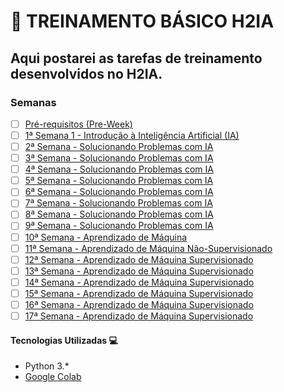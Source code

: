 # 🐍 TREINAMENTO BÁSICO H2IA

## Aqui postarei as tarefas de treinamento desenvolvidos no H2IA.

### Semanas

- [ ] [Pré-requisitos (Pre-Week)](./Pre-Week)
- [ ] [1ª Semana 1 - Introdução à Inteligência Artificial (IA)](./Semana_1)
- [ ] [2ª Semana - Solucionando Problemas com IA](./Semana_2)
- [ ] [3ª Semana - Solucionando Problemas com IA](./Semana_3)
- [ ] [4ª Semana - Solucionando Problemas com IA](./Semana_4)
- [ ] [5ª Semana - Solucionando Problemas com IA](./Semana_5)
- [ ] [6ª Semana - Solucionando Problemas com IA](./Semana_6)
- [ ] [7ª Semana - Solucionando Problemas com IA](./Semana_7)
- [ ] [8ª Semana - Solucionando Problemas com IA](./Semana_8)
- [ ] [9ª Semana - Solucionando Problemas com IA](./Semana_9)
- [ ] [10ª Semana - Aprendizado de Máquina](./Semana_10)
- [ ] [11ª Semana - Aprendizado de Máquina Não-Supervisionado](./Semana_11)
- [ ] [12ª Semana - Aprendizado de Máquina Supervisionado](./Semana_12)
- [ ] [13ª Semana - Aprendizado de Máquina Supervisionado](./Semana_13)
- [ ] [14ª Semana - Aprendizado de Máquina Supervisionado](./Semana_14)
- [ ] [15ª Semana - Aprendizado de Máquina Supervisionado](./Semana_15)
- [ ] [16ª Semana - Aprendizado de Máquina Supervisionado](./Semana_16)
- [ ] [17ª Semana - Aprendizado de Máquina Supervisionado](./Semana_17)

#### Tecnologias Utilizadas 💻

* Python 3.*
* [Google Colab](https://colab.research.google.com/)
